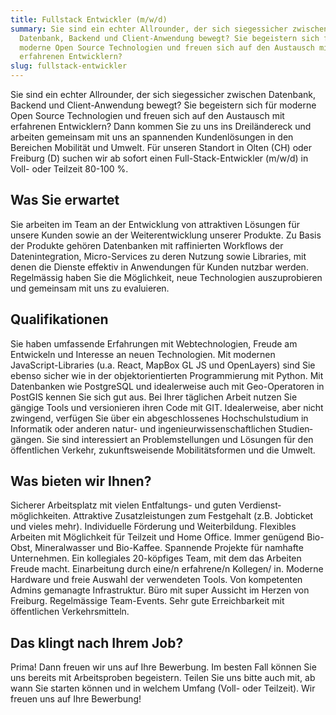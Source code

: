 ```yaml
---
title: Fullstack Entwickler (m/w/d)
summary: Sie sind ein echter Allrounder, der sich siegessicher zwischen
  Datenbank, Backend und Client-Anwendung bewegt? Sie begeistern sich für
  moderne Open Source Technologien und freuen sich auf den Austausch mit
  erfahrenen Entwicklern?
slug: fullstack-entwickler
---
```

Sie sind ein echter Allrounder, der sich siegessicher zwischen Datenbank, Backend und Client-Anwendung bewegt? Sie begeistern sich für moderne Open Source Technologien und freuen sich auf den Austausch mit erfahrenen Entwicklern? Dann kommen Sie zu uns ins Dreiländereck und arbeiten gemeinsam mit uns an spannenden Kundenlösungen in den Bereichen Mobilität und Umwelt. Für unseren Standort in Olten (CH) oder Freiburg (D) suchen wir ab sofort einen Full-Stack-Entwickler (m/w/d) in Voll- oder Teilzeit 80-100 %.

## Was Sie erwartet

Sie arbeiten im Team an der Entwicklung von attraktiven Lösungen für unsere Kunden sowie an der Weiterentwicklung unserer Produkte. Zu Basis der Produkte gehören Datenbanken mit raffinierten Workflows der Datenintegration, Micro-Services zu deren Nutzung sowie Libraries, mit denen die Dienste effektiv in Anwendungen für Kunden nutzbar werden. Regelmässig haben Sie die Möglichkeit, neue Technologien auszuprobieren und gemeinsam mit uns zu evaluieren. 

## Qualifikationen

Sie haben umfassende Erfahrungen mit Webtechnologien, Freude am Entwickeln und Interesse an neuen Technologien. Mit modernen JavaScript-Libraries (u.a. React, MapBox GL JS und OpenLayers) sind Sie ebenso sicher wie in der objekt­orientierten Programmierung mit Python. Mit Datenbanken wie Postgre­SQL und idealerweise auch mit Geo-Operatoren in PostGIS kennen Sie sich gut aus. Bei Ihrer täglichen Arbeit nutzen Sie gängige Tools und versionieren ihren Code mit GIT. Idealerweise, aber nicht zwingend, verfügen Sie über ein abgeschlossenes Hochschulstudium in Informatik oder anderen natur- und ingenieur&shy;wissen&shy;schaft&shy;lichen Studien­gängen. Sie sind interessiert an Problemstellungen und Lösungen für den öffentlichen Verkehr, zukunftsweisende Mobilitätsformen und die Umwelt.

## Was bieten wir Ihnen?

Sicherer Arbeitsplatz mit vielen Entfaltungs- und guten Verdienst­möglichkeiten. Attraktive Zusatz­leistungen zum Festgehalt (z.B. Job­ticket und vieles mehr). Individuelle Förderung und Weiterbildung. Flexibles Arbeiten mit Möglichkeit für Teilzeit und Home Office. Immer genügend Bio-Obst, Mineralwasser und Bio-Kaffee. Spannende Projekte für namhafte Unternehmen. Ein kollegiales 20-köpfiges Team, mit dem das Arbeiten Freude macht. Einarbeitung durch eine/n erfahrene/n Kollegen/ in. Moderne Hardware und freie Auswahl der verwendeten Tools. Von kompetenten Admins gemanagte Infrastruktur. Büro mit super Aussicht im Herzen von Freiburg. Regelmässige Team-Events. Sehr gute Erreichbarkeit mit öffentlichen Verkehrsmitteln.

## Das klingt nach Ihrem Job?

Prima! Dann freuen wir uns auf Ihre Bewerbung. Im besten Fall können Sie uns bereits mit Arbeitsproben begeistern. Teilen Sie uns bitte auch mit, ab wann Sie starten können und in welchem Umfang (Voll- oder Teilzeit). Wir freuen uns auf Ihre Bewerbung!